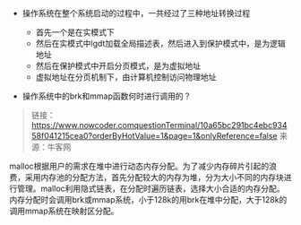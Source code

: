 * 操作系统在整个系统启动的过程中，一共经过了三种地址转换过程
	* 首先一个是在实模式下
	* 然后在实模式中lgdt加载全局描述表，然后进入到保护模式中，是为逻辑地址
	* 然后在保护模式中开启分页模式，是为虚拟地址
	* 虚拟地址在分页机制下，由计算机控制访问物理地址

* 操作系统中的brk和mmap函数何时进行调用的？
> 链接：https://www.nowcoder.comquestionTerminal/10a65bc291bc4ebc93458f041215cea0?orderByHotValue=1&page=1&onlyReference=false
来源：牛客网

malloc根据用户的需求在堆中进行动态内存分配。为了减少内存碎片引起的浪费，采用内存池的分配方法，首先分配较大的内存为堆，分为大小不同的内存块进行管理。malloc利用隐式链表，在分配时遍历链表，选择大小合适的内存分配。内存分配时会调用brk或mmap系统，小于128k的用brk在堆中分配，大于128k的调用mmap系统在映射区分配。